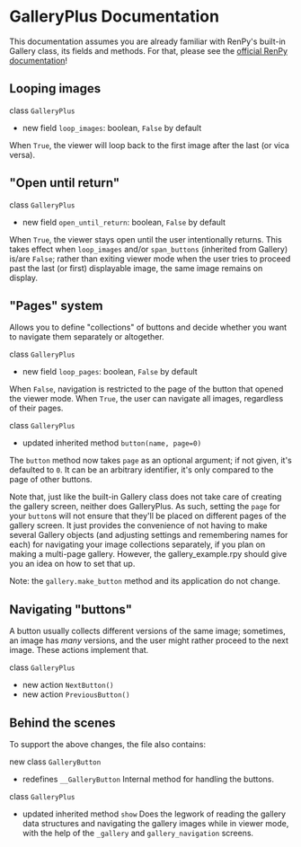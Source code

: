 # GalleryPlus Documentation

This documentation assumes you are already familiar with RenPy's built-in Gallery class, its fields and methods. For that, please see the [official RenPy documentation](https://www.renpy.org/doc/html/rooms.html)!

## Looping images
class `GalleryPlus`
* new field `loop_images`: boolean, `False` by default

When `True`, the viewer will loop back to the first image after the last (or vica versa).

## "Open until return"
class `GalleryPlus`
* new field `open_until_return`: boolean, `False` by default

When `True`, the viewer stays open until the user intentionally returns. This takes effect when `loop_images` and/or `span_buttons` (inherited from Gallery) is/are `False`; rather than exiting viewer mode when the user tries to proceed past the last (or first) displayable image, the same image remains on display.

## "Pages" system
Allows you to define "collections" of buttons and decide whether you want to navigate them separately or altogether.

class `GalleryPlus`
* new field `loop_pages`: boolean, `False` by default

When `False`, navigation is restricted to the page of the button that opened the viewer mode. When `True`, the user can navigate all images, regardless of their pages.

class `GalleryPlus`
* updated inherited method `button(name, page=0)`

The `button` method now takes `page` as an optional argument; if not given, it's defaulted to `0`. It can be an arbitrary identifier, it's only compared to the page of other buttons.  

Note that, just like the built-in Gallery class does not take care of creating the gallery screen, neither does GalleryPlus. As such, setting the `page` for your `button`s will not ensure that they'll be placed on different pages of the gallery screen. It just provides the convenience of not having to make several Gallery objects (and adjusting settings and remembering names for each) for navigating your image collections separately, if you plan on making a multi-page gallery. However, the gallery_example.rpy should give you an idea on how to set that up.

Note: the `gallery.make_button` method and its application do not change.

## Navigating "buttons"
A button usually collects different versions of the same image; sometimes, an image has *many* versions, and the user might rather proceed to the next image. These actions implement that.

class `GalleryPlus`
* new action `NextButton()`
* new action `PreviousButton()`

## Behind the scenes
To support the above changes, the file also contains:

new class `GalleryButton`
* redefines `__GalleryButton`
Internal method for handling the buttons.

class `GalleryPlus`
* updated inherited method `show`
Does the legwork of reading the gallery data structures and navigating the gallery images while in viewer mode, with the help of the `_gallery` and `gallery_navigation` screens.
